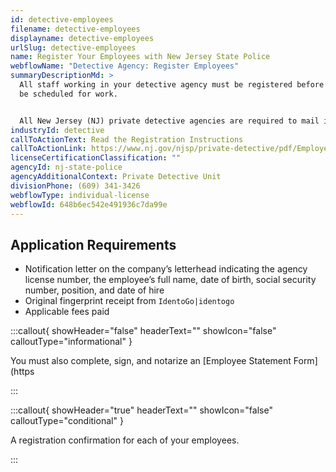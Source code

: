 ```yaml
---
id: detective-employees
filename: detective-employees
displayname: detective-employees
urlSlug: detective-employees
name: Register Your Employees with New Jersey State Police
webflowName: "Detective Agency: Register Employees"
summaryDescriptionMd: >
  All staff working in your detective agency must be registered before they can
  be scheduled for work.


  All New Jersey (NJ) private detective agencies are required to mail in employee registrations to the NJ State Police Private Detective Unit within 48 hours of fingerprinting new employees.
industryId: detective
callToActionText: Read the Registration Instructions
callToActionLink: https://www.nj.gov/njsp/private-detective/pdf/Employee_Registration_Instructions.pdf
licenseCertificationClassification: ""
agencyId: nj-state-police
agencyAdditionalContext: Private Detective Unit
divisionPhone: (609) 341-3426
webflowType: individual-license
webflowId: 648b6ec542e491936c7da99e
---
```

## Application Requirements

* Notification letter on the company’s letterhead indicating the agency license number, the employee’s full name, date of birth, social security number, position, and date of hire
* Original fingerprint receipt from `IdentoGo|identogo` 
* Applicable fees paid

:::callout{ showHeader="false" headerText="" showIcon="false" calloutType="informational" }

You must also complete, sign, and notarize an [Employee Statement Form](https

:::

:::callout{ showHeader="true" headerText="" showIcon="false" calloutType="conditional" }

A registration confirmation for each of your employees.

:::